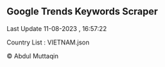 

## Google Trends Keywords Scraper 
 
Last Update 11-08-2023 , 16:57:22

Country List :
VIETNAM.json



© Abdul Muttaqin 
